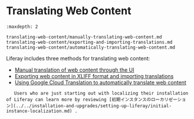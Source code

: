 # Translating Web Content

```{toctree}
:maxdepth: 2

translating-web-content/manually-translating-web-content.md
translating-web-content/exporting-and-importing-translations.md
translating-web-content/automatically-translating-web-content.md
```

Liferay includes three methods for translating web content:

- [Manual translation of web content through the UI](./translating-web-content/manually-translating-web-content.md)
- [Exporting web content in XLIFF format and importing translations](./translating-web-content/exporting-and-importing-translations.md)
- [Using Google Cloud Translation to automatically translate web content](./translating-web-content/automatically-translating-web-content.md)

```{note}
   Users who are just starting out with localizing their installation of Liferay can learn more by reviewing [初期インスタンスのローカリゼーション](../../installation-and-upgrades/setting-up-liferay/initial-instance-localization.md) .
```
